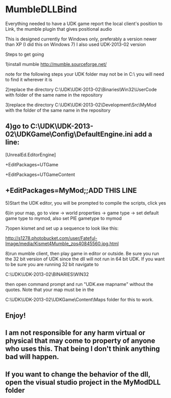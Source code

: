 MumbleDLLBind
=============

Everything needed to have a UDK game report the local client's position to Link, the mumble plugin that gives positional audio

This is designed currently for Windows only, preferably a version newer than XP (I did this on Windows 7)
I also used UDK-2013-02 version

Steps to get going

1)install mumble http://mumble.sourceforge.net/

note for the following steps your UDK folder may not be in C:\ you will need to find it wherever it is

2)replace the directory C:\UDK\UDK-2013-02\Binaries\Win32\UserCode with folder of the same name in the repository

3)replace the directory C:\UDK\UDK-2013-02\Development\Src\MyMod with the folder of the same name in the repository

4)go to C:\UDK\UDK-2013-02\UDKGame\Config\DefaultEngine.ini
  add a line:
  --------------------------
  [UnrealEd.EditorEngine]
  
+EditPackages=UTGame

+EditPackages=UTGameContent

+EditPackages=MyMod;;ADD THIS LINE
  -------------------------------------

5)Start the UDK editor, you will be prompted to compile the scripts, click yes

6)in your map, go to view -> world properties -> game type -> set default game type to mymod, also set PIE gametype to mymod

7)open kismet and set up a sequence to look like this:

http://s1278.photobucket.com/user/Fateful-Image/media/Kismet4Mumble_zps40845560.jpg.html

8)run mumble client, then play game in editor or outside. Be sure you run the 32 bit version of UDK since the dll will not run in 64 bit UDK. If you want to be sure you are running 32 bit navigate to

C:\UDK\UDK-2013-02\BINARIES\WIN32

then open command prompt and run "UDK.exe mapname" without the quotes. Note that your map must be in the 

C:\UDK\UDK-2013-02\UDKGame\Content\Maps folder for this to work.

Enjoy!
  -------------------
I am not responsible for any harm virtual or physical that may come to property of anyone who uses this. That being I don't think anything bad will happen.
  -------------------
If you want to change the behavior of the dll, open the visual studio project in the MyModDLL folder
  ------

